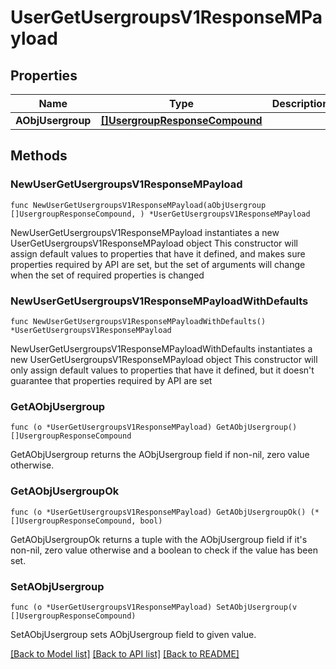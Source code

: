 # UserGetUsergroupsV1ResponseMPayload

## Properties

Name | Type | Description | Notes
------------ | ------------- | ------------- | -------------
**AObjUsergroup** | [**[]UsergroupResponseCompound**](UsergroupResponseCompound.md) |  | 

## Methods

### NewUserGetUsergroupsV1ResponseMPayload

`func NewUserGetUsergroupsV1ResponseMPayload(aObjUsergroup []UsergroupResponseCompound, ) *UserGetUsergroupsV1ResponseMPayload`

NewUserGetUsergroupsV1ResponseMPayload instantiates a new UserGetUsergroupsV1ResponseMPayload object
This constructor will assign default values to properties that have it defined,
and makes sure properties required by API are set, but the set of arguments
will change when the set of required properties is changed

### NewUserGetUsergroupsV1ResponseMPayloadWithDefaults

`func NewUserGetUsergroupsV1ResponseMPayloadWithDefaults() *UserGetUsergroupsV1ResponseMPayload`

NewUserGetUsergroupsV1ResponseMPayloadWithDefaults instantiates a new UserGetUsergroupsV1ResponseMPayload object
This constructor will only assign default values to properties that have it defined,
but it doesn't guarantee that properties required by API are set

### GetAObjUsergroup

`func (o *UserGetUsergroupsV1ResponseMPayload) GetAObjUsergroup() []UsergroupResponseCompound`

GetAObjUsergroup returns the AObjUsergroup field if non-nil, zero value otherwise.

### GetAObjUsergroupOk

`func (o *UserGetUsergroupsV1ResponseMPayload) GetAObjUsergroupOk() (*[]UsergroupResponseCompound, bool)`

GetAObjUsergroupOk returns a tuple with the AObjUsergroup field if it's non-nil, zero value otherwise
and a boolean to check if the value has been set.

### SetAObjUsergroup

`func (o *UserGetUsergroupsV1ResponseMPayload) SetAObjUsergroup(v []UsergroupResponseCompound)`

SetAObjUsergroup sets AObjUsergroup field to given value.



[[Back to Model list]](../README.md#documentation-for-models) [[Back to API list]](../README.md#documentation-for-api-endpoints) [[Back to README]](../README.md)


